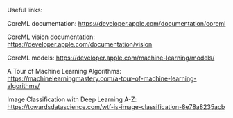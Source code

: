 Useful links:

CoreML documentation: https://developer.apple.com/documentation/coreml

CoreML vision documentation: https://developer.apple.com/documentation/vision

CoreML models: https://developer.apple.com/machine-learning/models/



A Tour of Machine Learning Algorithms: https://machinelearningmastery.com/a-tour-of-machine-learning-algorithms/

Image Classification with Deep Learning A-Z: https://towardsdatascience.com/wtf-is-image-classification-8e78a8235acb
